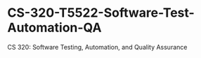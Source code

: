 # CS-320-T5522-Software-Test-Automation-QA
CS 320: Software Testing, Automation, and Quality Assurance
